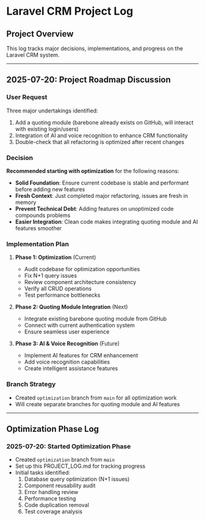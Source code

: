 # Laravel CRM Project Log

## Project Overview
This log tracks major decisions, implementations, and progress on the Laravel CRM system.

---

## 2025-07-20: Project Roadmap Discussion

### User Request
Three major undertakings identified:
1. Add a quoting module (barebone already exists on GitHub, will interact with existing login/users)
2. Integration of AI and voice recognition to enhance CRM functionality
3. Double-check that all refactoring is optimized after recent changes

### Decision
**Recommended starting with optimization** for the following reasons:
- **Solid Foundation**: Ensure current codebase is stable and performant before adding new features
- **Fresh Context**: Just completed major refactoring, issues are fresh in memory
- **Prevent Technical Debt**: Adding features on unoptimized code compounds problems
- **Easier Integration**: Clean code makes integrating quoting module and AI features smoother

### Implementation Plan
1. **Phase 1: Optimization** (Current)
   - Audit codebase for optimization opportunities
   - Fix N+1 query issues
   - Review component architecture consistency
   - Verify all CRUD operations
   - Test performance bottlenecks

2. **Phase 2: Quoting Module Integration** (Next)
   - Integrate existing barebone quoting module from GitHub
   - Connect with current authentication system
   - Ensure seamless user experience

3. **Phase 3: AI & Voice Recognition** (Future)
   - Implement AI features for CRM enhancement
   - Add voice recognition capabilities
   - Create intelligent assistance features

### Branch Strategy
- Created `optimization` branch from `main` for all optimization work
- Will create separate branches for quoting module and AI features

---

## Optimization Phase Log

### 2025-07-20: Started Optimization Phase
- Created `optimization` branch from `main`
- Set up this PROJECT_LOG.md for tracking progress
- Initial tasks identified:
  1. Database query optimization (N+1 issues)
  2. Component reusability audit
  3. Error handling review
  4. Performance testing
  5. Code duplication removal
  6. Test coverage analysis
